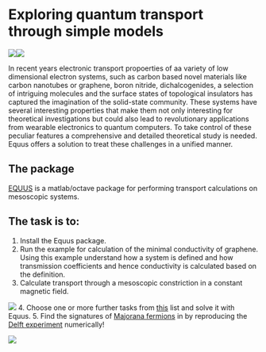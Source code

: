 # Exploring quantum transport through simple models 

![](http://eqt.elte.hu/EQuUs/html/logo_equus.jpg)![](http://eqt.elte.hu/sites/default/files/topic_icons.jpg)


In recent years electronic transport propoerties of aa variety of low dimensional electron systems, such as carbon based novel materials like carbon nanotubes or graphene, boron nitride, dichalcogenides, a selection of intriguing molecules and the surface states of topological insulators has captured the imagination of the solid-state community. These systems have several interesting properties that make them not only interesting for theoretical investigations but could also lead to revolutionary applications from wearable electronics to quantum computers. To take control of these peculiar features a comprehensive and detailed theoretical study is needed. Equus offers a solution to treat these challenges in a unified manner.


## The package

[EQUUS](http://eqt.elte.hu/EQuUs/html/)  is a matlab/octave package for performing transport calculations on mesoscopic systems.

## The task is to:

1. Install the Equus package.
2. Run the example for calculation of the minimal conductivity of graphene. Using this example understand how a system is defined and how transmission coefficients and hence conductivity is calculated based on the definition. 
3. Calculate transport through a mesoscopic constriction in a constant magnetic field. 

  ![](http://oroszl.web.elte.hu/mezo/constrictBfield.png)
4. Choose one or more further tasks from [this](http://oroszl.web.elte.hu/mezo/Tasks.html) list and solve it with Equus.
5. Find the signatures of [Majorana fermions](https://en.wikipedia.org/wiki/Majorana_fermion) in by reproducing the [Delft experiment](https://www.nature.com/articles/nature26142) numerically!

![](https://media.springernature.com/m685/nature-assets/nature/journal/v556/n7699/images/nature26142-f1.jpg)

